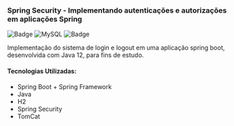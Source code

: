 ### Spring Security - Implementando autenticações e autorizações em aplicações Spring
![Badge](https://img.shields.io/badge/Java-ED8B00?style=for-the-badge&logo=java&logoColor=white)
![MySQL](https://img.shields.io/badge/mysql-%2300f.svg?style=for-the-badge&logo=mysql&logoColor=white)
![Badge](https://img.shields.io/badge/Spring_Boot-F2F4F9?style=for-the-badge&logo=spring-boot)


Implementação do sistema de login e logout em uma aplicação spring boot, desenvolvida com Java 12, para fins de estudo.


#### Tecnologias Utilizadas:

- Spring Boot + Spring Framework
- Java
- H2
- Spring Security
- TomCat
